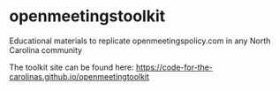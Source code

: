 # openmeetingstoolkit
Educational materials to replicate openmeetingspolicy.com in any North Carolina community

The toolkit site can be found here: https://code-for-the-carolinas.github.io/openmeetingtoolkit
